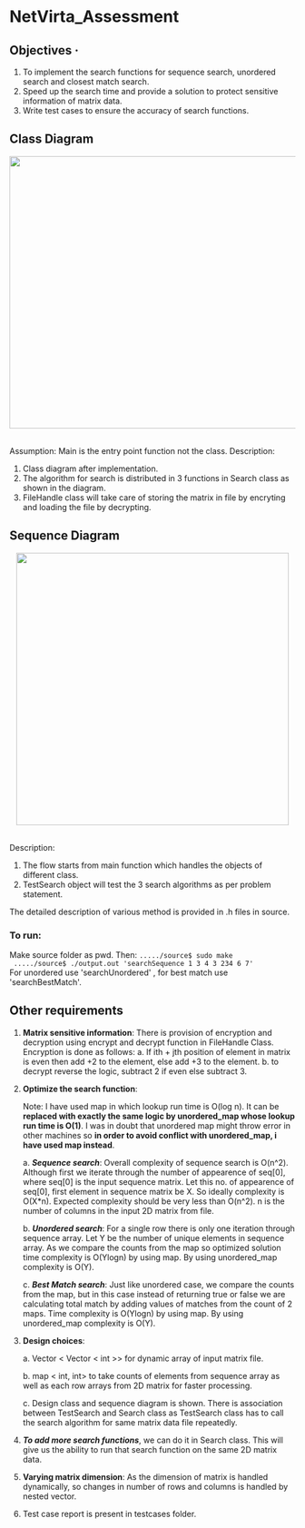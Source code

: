 # NetVirta_Assessment
## Objectives ·         
1. To implement the search functions for sequence search, unordered search and closest match search. 
2. Speed up the search time and provide a solution to protect sensitive information of matrix data.
3. Write test cases to ensure the accuracy of search functions.

## Class Diagram
<div align="center">
	<img src="https://github.com/rahulnusiss/NetVirta_Assessment/blob/master/image/Class_search_updated.png?raw=true" width="640" height="480"/><br><br>
</div>

Assumption: Main is the entry point function not the class.
Description: 
1. Class diagram after implementation.
2. The algorithm for search is distributed in 3 functions in Search class as shown in the diagram.
3. FileHandle class will take care of storing the matrix in file by encryting and loading the file by decrypting.

## Sequence Diagram
<div align="center">
	<img src="https://github.com/rahulnusiss/NetVirta_Assessment/blob/master/image/Sequence_search_updated.png?raw=true" width="480" heaight = "640"/><br><br>
</div>

Description:
1. The flow starts from main function which handles the objects of different class. 
2. TestSearch object will test the 3 search algorithms as per problem statement.

The detailed description of various method is provided in .h files in source.

### To run:
 Make source folder as pwd. Then: 
 `...../source$ sudo make`<br>
 ` ...../source$ ./output.out 'searchSequence 1 3 4 3 234 6 7'`<br>
  For unordered use 'searchUnordered' , for best match use 'searchBestMatch'.

## Other requirements
1. **Matrix sensitive information**: There is provision of encryption and decryption using encrypt and decrypt function in FileHandle Class. Encryption is done as follows:
	a. If ith + jth position of element in matrix is even then add +2 to the element, else add +3 to the element.
	b. to decrypt reverse the logic, subtract 2 if even else subtract 3.

2. **Optimize the search function**:

	Note: I have used map in which lookup run time is O(log n). It can be **replaced with exactly the same logic by unordered\_map whose lookup run time is O(1)**. I was in doubt that unordered map might throw error in other machines so **in order to avoid conflict with unordered_map, i have used map instead**.

	a. ***Sequence search***: 
	Overall complexity of sequence search is O(n^2). Although first we iterate through the number of appearence of seq[0], where seq[0] is the input sequence matrix. Let this no. of appearence of seq[0], first element in sequence matrix be X. So ideally complexity is O(X*n). Expected complexity should be very less than O(n^2). n is the number of columns in the input 2D matrix from file.

	b. ***Unordered search***: 
	For a single row there is only one iteration through sequence array. Let Y be the number of unique elements in sequence array. As we compare the counts from the map so optimized solution time complexity is O(Ylogn) by using map. By using unordered_map complexity is O(Y).

	c. ***Best Match search***: 
	Just like unordered case, we compare the counts from the map, but in this case instead of returning true or false we are calculating total match by adding values of matches from the count of 2 maps. Time complexity is O(Ylogn) by using map. By using unordered_map complexity is O(Y).

3. **Design choices**:

	a. Vector < Vector < int >> for dynamic array of input matrix file.

	b. map < int, int> to take counts of elements from sequence array as well as each row arrays from 2D matrix for faster processing.

	c. Design class and sequence diagram is shown. There is association between TestSearch and Search class as TestSearch class has to call the search algorithm for same matrix data file repeatedly.

4. ***To add more search functions***, we can do it in Search class. This will give us the ability to run that search function on the same 2D matrix data.

5. **Varying matrix dimension**: As the dimension of matrix is handled dynamically, so changes in number of rows and columns is handled by nested vector.

6. Test case report is present in testcases folder.
